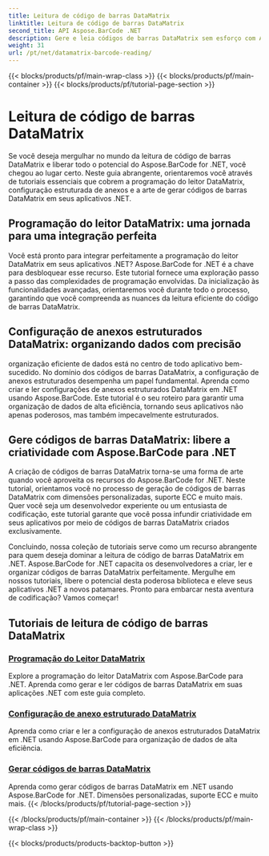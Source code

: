 ```yaml
---
title: Leitura de código de barras DataMatrix
linktitle: Leitura de código de barras DataMatrix
second_title: API Aspose.BarCode .NET
description: Gere e leia códigos de barras DataMatrix sem esforço com Aspose.BarCode for .NET. Mergulhe na programação do leitor DataMatrix e na configuração estruturada de anexos.
weight: 31
url: /pt/net/datamatrix-barcode-reading/
---
```


{{< blocks/products/pf/main-wrap-class >}}
{{< blocks/products/pf/main-container >}}
{{< blocks/products/pf/tutorial-page-section >}}

# Leitura de código de barras DataMatrix


Se você deseja mergulhar no mundo da leitura de código de barras DataMatrix e liberar todo o potencial do Aspose.BarCode for .NET, você chegou ao lugar certo. Neste guia abrangente, orientaremos você através de tutoriais essenciais que cobrem a programação do leitor DataMatrix, configuração estruturada de anexos e a arte de gerar códigos de barras DataMatrix em seus aplicativos .NET.

## Programação do leitor DataMatrix: uma jornada para uma integração perfeita

Você está pronto para integrar perfeitamente a programação do leitor DataMatrix em seus aplicativos .NET? Aspose.BarCode for .NET é a chave para desbloquear esse recurso. Este tutorial fornece uma exploração passo a passo das complexidades de programação envolvidas. Da inicialização às funcionalidades avançadas, orientaremos você durante todo o processo, garantindo que você compreenda as nuances da leitura eficiente do código de barras DataMatrix.

## Configuração de anexos estruturados DataMatrix: organizando dados com precisão

organização eficiente de dados está no centro de todo aplicativo bem-sucedido. No domínio dos códigos de barras DataMatrix, a configuração de anexos estruturados desempenha um papel fundamental. Aprenda como criar e ler configurações de anexos estruturados DataMatrix em .NET usando Aspose.BarCode. Este tutorial é o seu roteiro para garantir uma organização de dados de alta eficiência, tornando seus aplicativos não apenas poderosos, mas também impecavelmente estruturados.

## Gere códigos de barras DataMatrix: libere a criatividade com Aspose.BarCode para .NET

A criação de códigos de barras DataMatrix torna-se uma forma de arte quando você aproveita os recursos do Aspose.BarCode for .NET. Neste tutorial, orientamos você no processo de geração de códigos de barras DataMatrix com dimensões personalizadas, suporte ECC e muito mais. Quer você seja um desenvolvedor experiente ou um entusiasta de codificação, este tutorial garante que você possa infundir criatividade em seus aplicativos por meio de códigos de barras DataMatrix criados exclusivamente.

Concluindo, nossa coleção de tutoriais serve como um recurso abrangente para quem deseja dominar a leitura de código de barras DataMatrix em .NET. Aspose.BarCode for .NET capacita os desenvolvedores a criar, ler e organizar códigos de barras DataMatrix perfeitamente. Mergulhe em nossos tutoriais, libere o potencial desta poderosa biblioteca e eleve seus aplicativos .NET a novos patamares. Pronto para embarcar nesta aventura de codificação? Vamos começar!
## Tutoriais de leitura de código de barras DataMatrix
### [Programação do Leitor DataMatrix](./datamatrix-reader-programming/)
Explore a programação do leitor DataMatrix com Aspose.BarCode para .NET. Aprenda como gerar e ler códigos de barras DataMatrix em suas aplicações .NET com este guia completo.
### [Configuração de anexo estruturado DataMatrix](./datamatrix-structured-append-configuration/)
Aprenda como criar e ler a configuração de anexos estruturados DataMatrix em .NET usando Aspose.BarCode para organização de dados de alta eficiência.
### [Gerar códigos de barras DataMatrix](./datamatrix-versions/)
Aprenda como gerar códigos de barras DataMatrix em .NET usando Aspose.BarCode for .NET. Dimensões personalizadas, suporte ECC e muito mais.
{{< /blocks/products/pf/tutorial-page-section >}}

{{< /blocks/products/pf/main-container >}}
{{< /blocks/products/pf/main-wrap-class >}}

{{< blocks/products/products-backtop-button >}}
